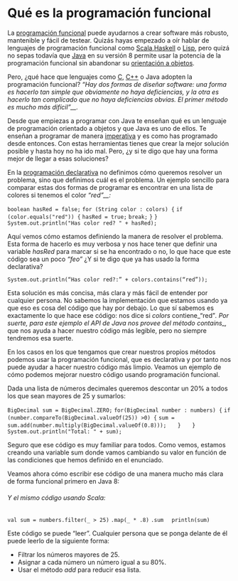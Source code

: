 # Qué es la programación funcional 

La [programación funcional](https://es.wikipedia.org/wiki/Programaci%C3%B3n_funcional) puede ayudarnos a crear software más robusto, mantenible y fácil de testear. Quizás hayas empezado a oír hablar de lenguajes de programación funcional como [Scala](http://www.scala-lang.org/),[Haskell](https://www.haskell.org/) o [Lisp](https://es.wikipedia.org/wiki/Lisp), pero quizá no sepas todavía que [Java](https://www.java.com/) en su versión 8 permite usar la potencia de la programación funcional sin abandonar su [orientación a objetos](https://es.wikipedia.org/wiki/Programaci%C3%B3n_orientada_a_objetos).

Pero, ¿qué hace que lenguajes como [C](https://es.wikipedia.org/wiki/C_(lenguaje_de_programaci%C3%B3n)), [C++](https://es.wikipedia.org/wiki/C%2B%2B) o Java adopten la programación funcional?
_“Hay dos formas de diseñar software: una forma es hacerlo tan simple que obviamente no haya deficiencias, y la otra es hacerlo tan complicado que no haya deficiencias obvias. El primer método es mucho más difícil”__._

Desde que empiezas a programar con Java te enseñan qué es un lenguaje de programación orientado a objetos y que Java es uno de ellos. Te enseñan a programar de manera [imperativa](https://es.wikipedia.org/wiki/Programaci%C3%B3n_imperativa) y es como has programado desde entonces. Con estas herramientas tienes que crear la mejor solución posible y hasta hoy no ha ido mal. Pero, ¿y si te digo que hay una forma mejor de llegar a esas soluciones?

En la [programación declarativa](https://es.wikipedia.org/wiki/Programaci%C3%B3n_declarativa) no definimos cómo queremos resolver un problema, sino que definimos cuál es el problema. Un ejemplo sencillo para comparar estas dos formas de programar es encontrar en una lista de colores si tenemos el color _“red”__:_

 
 `boolean hasRed = false;`
 `for (String color : colors) {`
   `if (color.equals("red")) {`
      `hasRed = true;`
     `break;`
   `}`
`}`
`System.out.println("Has color red? " + hasRed);`

Aquí vemos cómo estamos definiendo la manera de resolver el problema. Esta forma de hacerlo es muy verbosa y nos hace tener que definir una variable *hasRed* para marcar si se ha encontrado o no, lo que hace que este código sea un poco _“feo”_
¿Y si te digo que ya has usado la forma declarativa?

 `System.out.println(“Has color red?:” + colors.contains(“red”));`
 
Esta solución es más concisa, más clara y más fácil de entender por cualquier persona. No sabemos la implementación que estamos usando ya que eso es cosa del código que hay por debajo. Lo que sí sabemos es exactamente lo que hace ese código: nos dice si _colors_ contiene_“red”_. Por suerte, para este ejemplo el API de Java nos provee del método _contains__,_ que nos ayuda a hacer nuestro código más legible, pero no siempre tendremos esa suerte.

En los casos en los que tengamos que crear nuestros propios métodos podemos usar la programación funcional, que es declarativa y por tanto nos puede ayudar a hacer nuestro código más limpio. Veamos un ejemplo de cómo podemos mejorar nuestro código usando programación funcional.

Dada una lista de números decimales queremos descontar un 20% a todos los que sean mayores de 25 y sumarlos: 

`BigDecimal sum = BigDecimal.ZERO;`
`for(BigDecimal number : numbers) {`
`if (number.compareTo(BigDecimal.valueOf(25)) >0) {`
`sum = sum.add(number.multiply(BigDecimal.valueOf(0.8)));`
`   }`
`   }`
`System.out.println("Total: " + sum);`

Seguro que ese código es muy familiar para todos. Como vemos, estamos creando una variable  sum donde vamos cambiando su valor en función de las condiciones que hemos definido en el enunciado.

Veamos ahora cómo escribir ese código de una manera mucho más clara de forma funcional primero en Java 8:
###### Y el mismo código usando Scala:
`val sum = numbers.filter(_ > 25)`
`.map(_ * .8)`
`.sum`
`  println(sum)`

Este código se puede “leer”. Cualquier persona que se ponga delante de él puede leerlo de la siguiente forma:

-   Filtrar los números mayores de 25.
-   Asignar a cada número un número igual a su 80%.
-   Usar el método _add_ para reducir esa lista.
